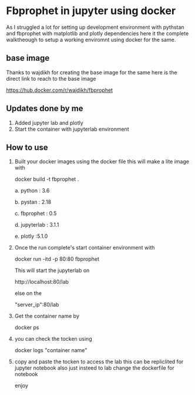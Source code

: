 # Fbprophet in jupyter using docker 
As I struggled a lot for setting up development environment with pythstan and fbprophet with matplotlib and plotly dependencies here it the complete walktheough to setup a working enviromnt using docker for the same.

## base image
Thanks to wajdikh for creating the base image for the same here is the direct link to reach to the base image<p>
https://hub.docker.com/r/wajdikh/fbprophet
  
## Updates done by me 
  1. Added jupyter lab and plotly
  2. Start the container with jupyterlab environment 
 
## How to use 
  1. Built your docker images using the docker file this will make a lite image with<p> docker build -t fbprophet . <p>
    a. python : 3.6<p>
    b. pystan : 2.18<p>
    c. fbprophet : 0.5<p>
    d. jupyterlab : 3.1.1<p>
    e. plotly :5.1.0
  2. Once the run complete's start container environment with <p> docker run -itd -p 80:80 fbprophet <p>
    This will start the jupyterlab on <p> http://localhost:80/lab <p> else on the <p>"server_ip":80/lab<p>
  3. Get the container name by <p>
    docker ps <p>
  4. you can check the tocken using <p>
    docker logs "container name" <p>
  5. copy and paste the tocken to access the lab this can be repliclited for jupyter notebook also just insteed to lab change the dockerfile for notebook <p>enjoy<p>
      
